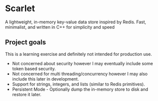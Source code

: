 # Scarlet
A lightweight, in-memory key-value data store inspired by Redis. Fast, minimalist, and written in C++ for simplicity and speed


## Project goals
This is a learning exercise and definitely not intended for production use.

* Not concerned about security however I may eventually include some token based security.
* Not concerned for multi threading/concurrency however I may also include this later in development.
* Support for strings, integers, and lists (similar to Redis primitives).
* Persistent Mode - Optionally dump the in-memory store to disk and restore it later.
